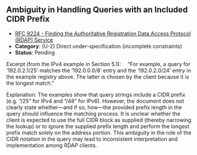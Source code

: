 ## Ambiguity in Handling Queries with an Included CIDR Prefix

- [RFC 9224 - Finding the Authoritative Registration Data Access Protocol (RDAP) Service](https://www.rfc-editor.org/rfc/rfc9224)
- **Category**: (U-2) Direct under-specification (incomplete constraints)
- **Status**: Pending

Excerpt (from the IPv4 example in Section 5.1):
 “For example, a query for ‘192.0.2.1/25’ matches the ‘192.0.0.0/8’ entry and the ‘192.0.2.0/24’ entry in the example registry above. The latter is chosen by the client because it is the longest match.”

Explanation:
The examples show that query strings include a CIDR prefix (e.g. “/25” for IPv4 and “/48” for IPv6). However, the document does not clearly state whether—and if so, how—the provided prefix length in the query should influence the matching process. It is unclear whether the client is expected to use the full CIDR block as supplied (thereby narrowing the lookup) or to ignore the supplied prefix length and perform the longest prefix match solely on the address portion. This ambiguity in the role of the CIDR notation in the query may lead to inconsistent interpretation and implementation among RDAP clients.
